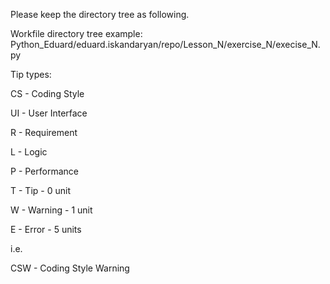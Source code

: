 Please keep the directory tree as following.

Workfile directory tree example: Python_Eduard/eduard.iskandaryan/repo/Lesson_N/exercise_N/execise_N.py


Tip types: 

CS - Coding Style

UI - User Interface

R - Requirement

L - Logic

P - Performance

T - Tip - 0 unit

W - Warning - 1 unit

E - Error - 5 units

i.e.

CSW - Coding Style Warning
